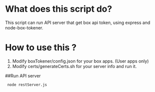 # What does this script do?
This script can run API server that get box api token, using express and node-box-tokener.

# How to use this ?
1. Modify boxTokener/config.json for your box apps. (User apps only)
2. Modify certs/generateCerts.sh for your server info and run it.

##Run API server
```
 node restServer.js
 ```
